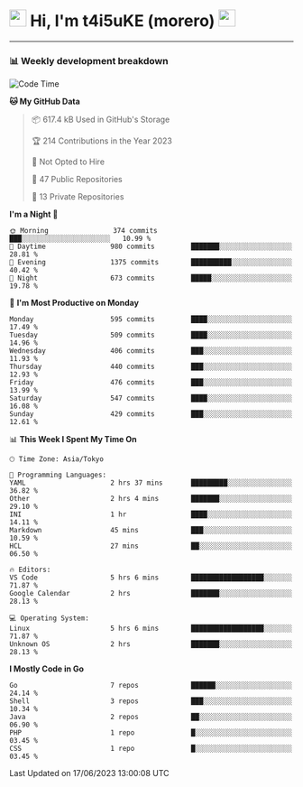 <!-- Title -->
<h1>
    <img src="https://emojis.slackmojis.com/emojis/images/1600385609/10490/cactuar.gif?1600385609" width="30"/> 
    Hi, I'm t4i5uKE (morero) 
    <img src="https://emojis.slackmojis.com/emojis/images/1600385609/10490/cactuar.gif?1600385609" width="30"/>
</h1>

---

<h3> 📊 Weekly development breakdown </h3>
<!-- waka-readme-stats -->

<!--START_SECTION:waka-->
![Code Time](http://img.shields.io/badge/Code%20Time-1%2C550%20hrs%2040%20mins-blue)

**🐱 My GitHub Data** 

> 📦 617.4 kB Used in GitHub's Storage 
 > 
> 🏆 214 Contributions in the Year 2023
 > 
> 🚫 Not Opted to Hire
 > 
> 📜 47 Public Repositories 
 > 
> 🔑 13 Private Repositories 
 > 
**I'm a Night 🦉** 

```text
🌞 Morning                374 commits         ███░░░░░░░░░░░░░░░░░░░░░░   10.99 % 
🌆 Daytime                980 commits         ███████░░░░░░░░░░░░░░░░░░   28.81 % 
🌃 Evening                1375 commits        ██████████░░░░░░░░░░░░░░░   40.42 % 
🌙 Night                  673 commits         █████░░░░░░░░░░░░░░░░░░░░   19.78 % 
```
📅 **I'm Most Productive on Monday** 

```text
Monday                   595 commits         ████░░░░░░░░░░░░░░░░░░░░░   17.49 % 
Tuesday                  509 commits         ████░░░░░░░░░░░░░░░░░░░░░   14.96 % 
Wednesday                406 commits         ███░░░░░░░░░░░░░░░░░░░░░░   11.93 % 
Thursday                 440 commits         ███░░░░░░░░░░░░░░░░░░░░░░   12.93 % 
Friday                   476 commits         ███░░░░░░░░░░░░░░░░░░░░░░   13.99 % 
Saturday                 547 commits         ████░░░░░░░░░░░░░░░░░░░░░   16.08 % 
Sunday                   429 commits         ███░░░░░░░░░░░░░░░░░░░░░░   12.61 % 
```


📊 **This Week I Spent My Time On** 

```text
🕑︎ Time Zone: Asia/Tokyo

💬 Programming Languages: 
YAML                     2 hrs 37 mins       █████████░░░░░░░░░░░░░░░░   36.82 % 
Other                    2 hrs 4 mins        ███████░░░░░░░░░░░░░░░░░░   29.10 % 
INI                      1 hr                ████░░░░░░░░░░░░░░░░░░░░░   14.11 % 
Markdown                 45 mins             ███░░░░░░░░░░░░░░░░░░░░░░   10.59 % 
HCL                      27 mins             ██░░░░░░░░░░░░░░░░░░░░░░░   06.50 % 

🔥 Editors: 
VS Code                  5 hrs 6 mins        ██████████████████░░░░░░░   71.87 % 
Google Calendar          2 hrs               ███████░░░░░░░░░░░░░░░░░░   28.13 % 

💻 Operating System: 
Linux                    5 hrs 6 mins        ██████████████████░░░░░░░   71.87 % 
Unknown OS               2 hrs               ███████░░░░░░░░░░░░░░░░░░   28.13 % 
```

**I Mostly Code in Go** 

```text
Go                       7 repos             ██████░░░░░░░░░░░░░░░░░░░   24.14 % 
Shell                    3 repos             ███░░░░░░░░░░░░░░░░░░░░░░   10.34 % 
Java                     2 repos             ██░░░░░░░░░░░░░░░░░░░░░░░   06.90 % 
PHP                      1 repo              █░░░░░░░░░░░░░░░░░░░░░░░░   03.45 % 
CSS                      1 repo              █░░░░░░░░░░░░░░░░░░░░░░░░   03.45 % 
```




 Last Updated on 17/06/2023 13:00:08 UTC
<!--END_SECTION:waka-->
